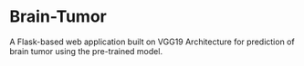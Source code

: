 # Brain-Tumor
A Flask-based web application built on VGG19 Architecture for prediction of brain tumor using the pre-trained model.
